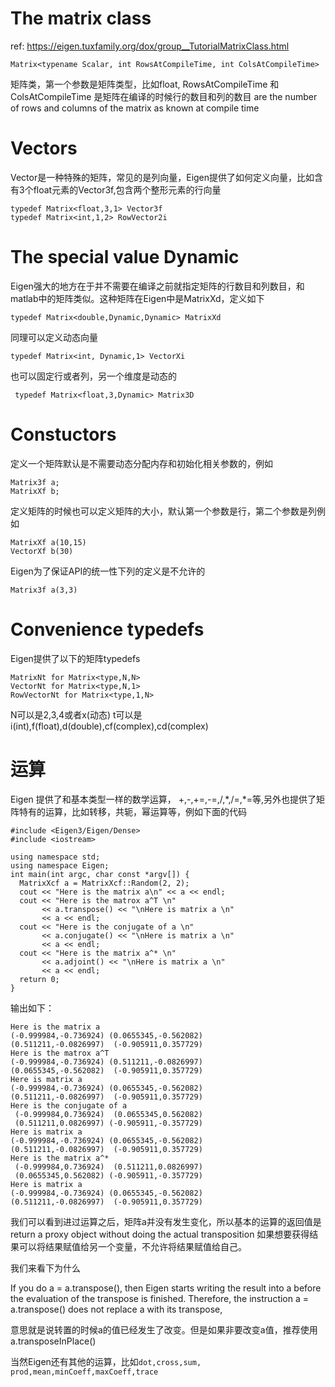 # The matrix class

ref: https://eigen.tuxfamily.org/dox/group__TutorialMatrixClass.html

~~~
Matrix<typename Scalar, int RowsAtCompileTime, int ColsAtCompileTime>
~~~

矩阵类，第一个参数是矩阵类型，比如float, RowsAtCompileTime 和 ColsAtCompileTime 是矩阵在编译的时候行的数目和列的数目
 are the number of rows and columns of the matrix as known at compile time  

# Vectors
Vector是一种特殊的矩阵，常见的是列向量，Eigen提供了如何定义向量，比如含有3个float元素的Vector3f,包含两个整形元素的行向量
~~~
typedef Matrix<float,3,1> Vector3f
typedef Matrix<int,1,2> RowVector2i
~~~

# The special value Dynamic

Eigen强大的地方在于并不需要在编译之前就指定矩阵的行数目和列数目，和matlab中的矩阵类似。这种矩阵在Eigen中是MatrixXd，定义如下
~~~
typedef Matrix<double,Dynamic,Dynamic> MatrixXd
~~~
同理可以定义动态向量
~~~
typedef Matrix<int, Dynamic,1> VectorXi
~~~
也可以固定行或者列，另一个维度是动态的
~~~
 typedef Matrix<float,3,Dynamic> Matrix3D
~~~

# Constuctors

定义一个矩阵默认是不需要动态分配内存和初始化相关参数的，例如
~~~
Matrix3f a;
MatrixXf b;
~~~
定义矩阵的时候也可以定义矩阵的大小，默认第一个参数是行，第二个参数是列例如
~~~
MatrixXf a(10,15)
VectorXf b(30)
~~~
Eigen为了保证API的统一性下列的定义是不允许的
~~~
Matrix3f a(3,3)
~~~

# Convenience typedefs

Eigen提供了以下的矩阵typedefs
~~~
MatrixNt for Matrix<type,N,N>
VectorNt for Matrix<type,N,1>
RowVectorNt for Matrix<type,1,N>
~~~
N可以是2,3,4或者x(动态)
t可以是i(int),f(float),d(double),cf(complex<float>),cd(complex<double>)


# 运算
Eigen 提供了和基本类型一样的数学运算， +,-,+=,-=,/,\*,/=,\*=等,另外也提供了矩阵特有的运算，比如转移，共轭，幂运算等，例如下面的代码
~~~
#include <Eigen3/Eigen/Dense>
#include <iostream>

using namespace std;
using namespace Eigen;
int main(int argc, char const *argv[]) {
  MatrixXcf a = MatrixXcf::Random(2, 2);
  cout << "Here is the matrix a\n" << a << endl;
  cout << "Here is the matrox a^T \n"
       << a.transpose() << "\nHere is matrix a \n"
       << a << endl;
  cout << "Here is the conjugate of a \n"
       << a.conjugate() << "\nHere is matrix a \n"
       << a << endl;
  cout << "Here is the matrix a^* \n"
       << a.adjoint() << "\nHere is matrix a \n"
       << a << endl;
  return 0;
}
~~~
输出如下：
~~~
Here is the matrix a
(-0.999984,-0.736924) (0.0655345,-0.562082)
(0.511211,-0.0826997)  (-0.905911,0.357729)
Here is the matrox a^T
(-0.999984,-0.736924) (0.511211,-0.0826997)
(0.0655345,-0.562082)  (-0.905911,0.357729)
Here is matrix a
(-0.999984,-0.736924) (0.0655345,-0.562082)
(0.511211,-0.0826997)  (-0.905911,0.357729)
Here is the conjugate of a
 (-0.999984,0.736924)  (0.0655345,0.562082)
 (0.511211,0.0826997) (-0.905911,-0.357729)
Here is matrix a
(-0.999984,-0.736924) (0.0655345,-0.562082)
(0.511211,-0.0826997)  (-0.905911,0.357729)
Here is the matrix a^*
 (-0.999984,0.736924)  (0.511211,0.0826997)
 (0.0655345,0.562082) (-0.905911,-0.357729)
Here is matrix a
(-0.999984,-0.736924) (0.0655345,-0.562082)
(0.511211,-0.0826997)  (-0.905911,0.357729)

~~~

我们可以看到进过运算之后，矩阵a并没有发生变化，所以基本的运算的返回值是 return a proxy object without doing the actual transposition
如果想要获得结果可以将结果赋值给另一个变量，不允许将结果赋值给自己。

我们来看下为什么

 If you do a = a.transpose(), then Eigen starts writing the result into a before the evaluation of the transpose is finished. Therefore, the instruction a = a.transpose() does not replace a with its transpose,

 意思就是说转置的时候a的值已经发生了改变。但是如果非要改变a值，推荐使用a.transposeInPlace()

 当然Eigen还有其他的运算，比如`dot,cross,sum, prod,mean,minCoeff,maxCoeff,trace`

